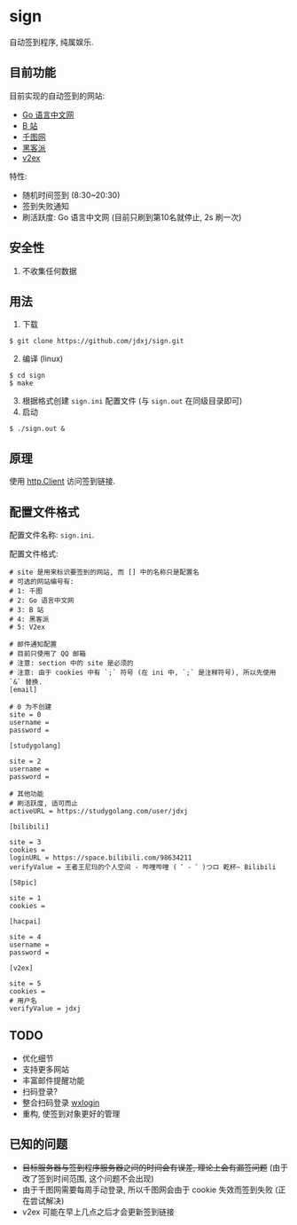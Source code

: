 # sign

自动签到程序, 纯属娱乐.

## 目前功能

目前实现的自动签到的网站:

- [Go 语言中文网](https://studygolang.com/)
- [B 站](https://www.bilibili.com/)
- [千图网](https://www.58pic.com/)
- [黑客派](https://hacpai.com/)
- [v2ex](https://v2ex.com/)

特性:

- 随机时间签到 (8:30~20:30)
- 签到失败通知
- 刷活跃度: Go 语言中文网 (目前只刷到第10名就停止, 2s 刷一次)

## 安全性

1. 不收集任何数据

## 用法

1. 下载

```
$ git clone https://github.com/jdxj/sign.git
```

2. 编译 (linux)

```
$ cd sign
$ make
```

3. 根据格式创建 `sign.ini` 配置文件 (与 `sign.out` 在同级目录即可)
4. 启动

```
$ ./sign.out &
```

## 原理

使用 [http.Client](https://golang.org/pkg/net/http/#Client) 访问签到链接.

## 配置文件格式

配置文件名称: `sign.ini`.

配置文件格式:

```
# site 是用来标识要签到的网站, 而 [] 中的名称只是配置名
# 可选的网站编号有:
# 1: 千图
# 2: Go 语言中文网
# 3: B 站
# 4: 黑客派
# 5: V2ex

# 邮件通知配置
# 目前只使用了 QQ 邮箱
# 注意: section 中的 site 是必须的
# 注意: 由于 cookies 中有 `;` 符号 (在 ini 中, `;` 是注释符号), 所以先使用 `&` 替换.
[email]

# 0 为不创建
site = 0
username =
password =

[studygolang]

site = 2
username =
password =

# 其他功能
# 刷活跃度, 适可而止
activeURL = https://studygolang.com/user/jdxj

[bilibili]

site = 3
cookies =
loginURL = https://space.bilibili.com/98634211
verifyValue = 王者王尼玛的个人空间 - 哔哩哔哩 ( ゜- ゜)つロ 乾杯~ Bilibili

[58pic]

site = 1
cookies =

[hacpai]

site = 4
username =
password =

[v2ex]

site = 5
cookies =
# 用户名
verifyValue = jdxj
```

## TODO

- 优化细节
- 支持更多网站
- 丰富邮件提醒功能
- 扫码登录?
- 整合扫码登录 [wxlogin](https://github.com/jdxj/wxlogin)
- 重构, 使签到对象更好的管理

## 已知的问题

- ~~目标服务器与签到程序服务器之间的时间会有误差, 理论上会有漏签问题~~ (由于改了签到时间范围, 这个问题不会出现)
- 由于千图网需要每周手动登录, 所以千图网会由于 cookie 失效而签到失败 (正在尝试解决)
- v2ex 可能在早上几点之后才会更新签到链接
